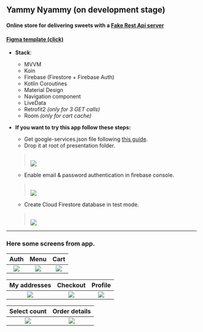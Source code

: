 ## Yammy Nyammy (on development stage)

#### **Online store for delivering sweets with a [Fake Rest Api server](https://github.com/ph00per/Fake-json-server-for-Yammy-Nyammy)**

#### **[Figma template (click)](https://www.figma.com/file/zYyr1oB31QX1yDd2RIYqJV/YammyNyammy?node-id=0%3A1)**  
- **Stack**:
    - MVVM
    - Koin
    - Firebase (Firestore + Firebase Auth)
    - Kotlin Coroutines
    - Material Design
    - Navigation component
    - LiveData
    - Retrofit2 *(only for 3 GET calls)*
    - Room *(only for cart cache)*
    
- **If you want to try this app follow these steps:**  
    - Get google-services.json file following [this guide](https://firebase.google.com/docs/android/setup?hl=ru#console).  
    - Drop it at root of presentation folder.  
    > ⠀⠀  
    > ![](https://sun1-30.userapi.com/dKGoqY54DTzOFhWjXBZ53DiVMK0meVXmyR9p_A/uAQsHZ_1ZjQ.jpg)  
    - Enable email & password authentication in firebase console.  
    > ⠀⠀  
    > ![](https://sun9-72.userapi.com/XpRJm5kJ3fkxoCssGEcQqWKjy191dAREkCGM7w/WOB29t6cVvM.jpg)  
    - Create Cloud Firestore database in test mode.
    > ⠀⠀  
    > ![](https://sun1-98.userapi.com/DISNMaTtvVJvqW69oJzuQ1ZKUtgnvCrz0zVgPw/vS9ygGkCMrs.jpg)  
  
 ---
### Here some screens from app.
 Auth | Menu | Cart 
:--------: |:-----:| :-------:
 ![](https://vk.com/doc63877244_558288802?hash=050ff48cd4765a2f46&dl=db555507e437cc5e3c&wnd=1)  | ![](https://vk.com/doc63877244_558288813?hash=e5e330d332fd0dd6c7&dl=852c6627bbf2354be6&wnd=1)  | ![](https://vk.com/doc63877244_558288819?hash=59df345f830394804f&dl=a52a64a1707e769fc7&wnd=1)  
 
  My addresses | Checkout | Profile 
:--------: |:-----:| :-------:
 ![](https://vk.com/doc63877244_558288810?hash=70eeb9d8162b11f88b&dl=ca8ea0d2be4e22853b&wnd=1)  | ![](https://vk.com/doc63877244_558288790?hash=437f10a7bbe95796fd&dl=314bf336b43ec3230e&wnd=1)  | ![](https://vk.com/doc63877244_558288807?hash=7edac5de9eb5316116&dl=f7efef73a9e810098c&wnd=1)
 
  Select count | Order details
:--------: |:-----:
 ![](https://vk.com/doc63877244_558288793?hash=ef233efd412f185b19&dl=ed1d2f400eab31bb2d&wnd=1)  | ![](https://vk.com/doc63877244_558288825?hash=8318d436ca038200f9&dl=83a42c1b433caf3ef5&wnd=1)  
 
